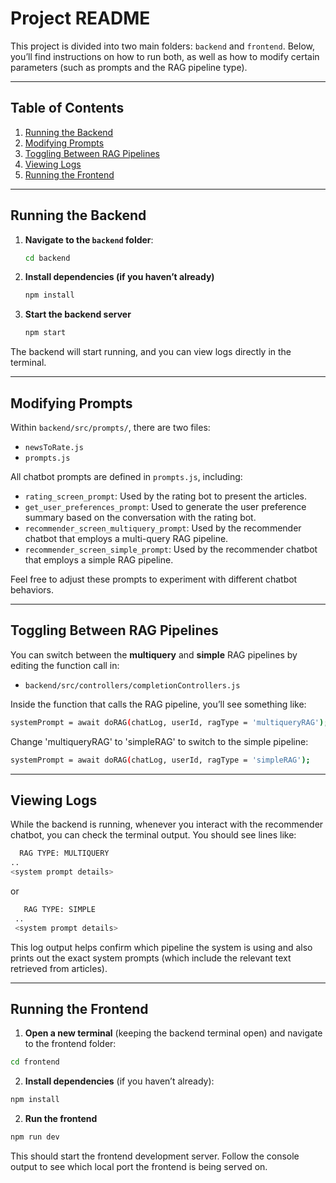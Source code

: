 # Project README

This project is divided into two main folders: `backend` and `frontend`. Below, you’ll find instructions on how to run both, as well as how to modify certain parameters (such as prompts and the RAG pipeline type).

---

## Table of Contents

1. [Running the Backend](#running-the-backend)
2. [Modifying Prompts](#modifying-prompts)
3. [Toggling Between RAG Pipelines](#toggling-between-rag-pipelines)
4. [Viewing Logs](#viewing-logs)
5. [Running the Frontend](#running-the-frontend)

---

## Running the Backend

1. **Navigate to the `backend` folder**:
   ```bash
   cd backend

2. **Install dependencies (if you haven’t already)**
    ```bash
    npm install


3. **Start the backend server**
    ```bash
    npm start

The backend will start running, and you can view logs directly in the terminal.

---

## Modifying Prompts

Within `backend/src/prompts/`, there are two files:

- `newsToRate.js`
- `prompts.js`

All chatbot prompts are defined in `prompts.js`, including:

- `rating_screen_prompt`: Used by the rating bot to present the articles.
- `get_user_preferences_prompt`: Used to generate the user preference summary based on the conversation with the rating bot.
- `recommender_screen_multiquery_prompt`: Used by the recommender chatbot that employs a multi-query RAG pipeline.
- `recommender_screen_simple_prompt`: Used by the recommender chatbot that employs a simple RAG pipeline.

Feel free to adjust these prompts to experiment with different chatbot behaviors.

---

## Toggling Between RAG Pipelines

You can switch between the **multiquery** and **simple** RAG pipelines by editing the function call in:

- `backend/src/controllers/completionControllers.js`

Inside the function that calls the RAG pipeline, you’ll see something like:

  ```bash
  systemPrompt = await doRAG(chatLog, userId, ragType = 'multiqueryRAG');
  ```

Change 'multiqueryRAG' to 'simpleRAG' to switch to the simple pipeline:

  ```bash
  systemPrompt = await doRAG(chatLog, userId, ragType = 'simpleRAG');
  ```

---

## Viewing Logs

While the backend is running, whenever you interact with the recommender chatbot, you can check the terminal output. You should see lines like:

  ```bash
    RAG TYPE: MULTIQUERY
  ..
  <system prompt details>
  ```

or

 ```bash
    RAG TYPE: SIMPLE
  ..
  <system prompt details>
  ```

This log output helps confirm which pipeline the system is using and also prints out the exact system prompts (which include the relevant text retrieved from articles).

---

## Running the Frontend

1. **Open a new terminal** (keeping the backend terminal open) and navigate to the frontend folder:

  ```bash
  cd frontend
  ```

2. **Install dependencies** (if you haven’t already):

  ```bash
  npm install
  ```

2. **Run the frontend**

  ```bash
  npm run dev
  ```

This should start the frontend development server. Follow the console output to see which local port the frontend is being served on.